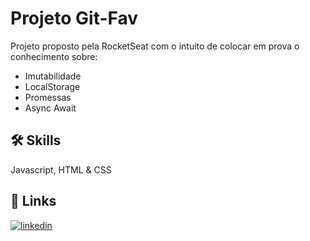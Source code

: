 
# Projeto Git-Fav

Projeto proposto pela RocketSeat com o intuito de colocar em prova o conhecimento sobre:
- Imutabilidade
- LocalStorage
- Promessas
- Async Await
## 🛠 Skills
Javascript, HTML & CSS


## 🔗 Links

[![linkedin](https://img.shields.io/badge/linkedin-0A66C2?style=for-the-badge&logo=linkedin&logoColor=white)](https://www.linkedin.com/in/nicolas-kraide-5523b52a9/)


